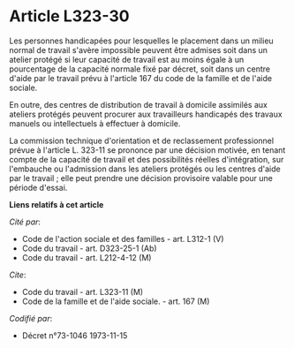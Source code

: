 # Article L323-30

Les personnes handicapées pour lesquelles le placement dans un milieu normal de travail s'avère impossible peuvent être
admises soit dans un atelier protégé si leur capacité de travail est au moins égale à un pourcentage de la capacité normale
fixé par décret, soit dans un centre d'aide par le travail prévu à l'article 167 du code de la famille et de l'aide sociale.

En outre, des centres de distribution de travail à domicile assimilés aux ateliers protégés peuvent procurer aux travailleurs
handicapés des travaux manuels ou intellectuels à effectuer à domicile.

La commission technique d'orientation et de reclassement professionnel prévue à l'article L. 323-11 se prononce par une
décision motivée, en tenant compte de la capacité de travail et des possibilités réelles d'intégration, sur l'embauche ou
l'admission dans les ateliers protégés ou les centres d'aide par le travail ; elle peut prendre une décision provisoire
valable pour une période d'essai.

**Liens relatifs à cet article**

_Cité par_:

  - Code de l'action sociale et des familles - art. L312-1 (V)
  - Code du travail - art. D323-25-1 (Ab)
  - Code du travail - art. L212-4-12 (M)

_Cite_:

  - Code du travail - art. L323-11 (M)
  - Code de la famille et de l'aide sociale. - art. 167 (M)

_Codifié par_:

  - Décret n°73-1046 1973-11-15

